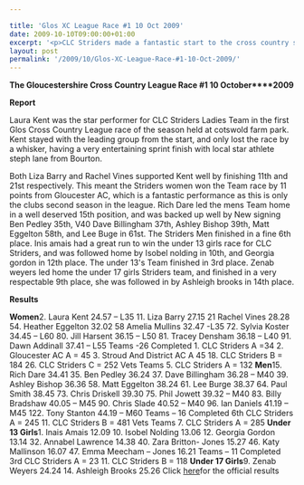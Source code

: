 ```yaml
---

title: 'Glos XC League Race #1 10 Oct 2009'
date: 2009-10-10T09:00:00+01:00
excerpt: '<p>CLC Striders made a fantastic start to the cross country season and gave us all lots of highlights to enjoy. To find out more please click on race report. Brendan Ward Club Chairman Glos XC League #1 10 October 2009 Photos Report Results</p>'
layout: post
permalink: '/2009/10/Glos-XC-League-Race-#1-10-Oct-2009/'
---
```

**The Gloucestershire Cross Country League Race #1 10 October****2009**

**<a name="Report"></a>**

**Report**</p> 

Laura Kent was the star performer for CLC Striders Ladies Team in the first Glos Cross Country League race of the season held at cotswold farm park. Kent stayed with the leading group from the start, and only lost the race by a whisker, having a very entertaining sprint finish with local star athlete steph lane from Bourton.

Both Liza Barry and Rachel Vines supported Kent well by finishing 11th and 21st respectively. This meant the Striders women won the Team race by 11 points from Gloucester AC, which is a fantastic performance as this is only the clubs second season in the league. Rich Dare led the mens Team home in a well deserved 15th position, and was backed up well by New signing Ben Pedley 35th, V40 Dave Billingham 37th, Ashley Bishop 39th, Matt Eggelton 58th, and Lee Buge in 61st. The Striders Men finished in a fine 6th place. Inis amais had a great run to win the under 13 girls race for CLC Striders, and was followed home by Isobel nolding in 10th, and Georgia gordon in 12th place. The under 13's Team finished in 3rd place. Zenab weyers led home the under 17 girls Striders team, and finished in a very respectable 9th place, she was followed in by Ashleigh brooks in 14th place. 

<a name="Report"></a>**Results**

**Women**2. Laura Kent 24.57 &#8211; L35 11. Liza Barry 27.15 21 Rachel Vines 28.28 54. Heather Eggelton 32.02 58 Amelia Mullins 32.47 -L35 72. Sylvia Koster 34.45 &#8211; L60 80. Jill Harsent 36.15 &#8211; L50 81. Tracey Densham 36.18 &#8211; L40 91. Dawn Addinall 37.41 &#8211; L55 Teams -26 Completed 1. CLC Striders A =34 2. Gloucester AC A = 45 3. Stroud And District AC A 45 18. CLC Striders B = 184 26. CLC Striders C = 252 Vets Teams 5. CLC Striders A = 132 **Men**15. Rich Dare 34.41 35. Ben Pedley 36.24 37. Dave Billingham 36.28 &#8211; M40 39. Ashley Bishop 36.36 58. Matt Eggelton 38.24 61. Lee Burge 38.37 64. Paul Smith 38.45 73. Chris Driskell 39.30 75. Phil Jowett 39.32 &#8211; M40 83. Billy Bradshaw 40.05 &#8211; M45 90. Chris Slade 40.52 &#8211; M40 96. Ian Daniels 41.19 &#8211; M45 122. Tony Stanton 44.19 &#8211; M60 Teams &#8211; 16 Completed 6th CLC Striders A = 245 11. CLC Striders B = 481 Vets Teams 7. CLC Striders A = 285 **Under 13 Girls**1. Inais Amais 12.09 10. Isobel Nolding 13.06 12. Georgia Gordon 13.14 32. Annabel Lawrence 14.38 40. Zara Britton- Jones 15.27 46. Katy Mallinson 16.07 47. Emma Meecham &#8211; Jones 16.21 Teams &#8211; 11 Completed 3rd CLC Striders A = 23 11. CLC Striders B = 118 **Under 17 Girls**9. Zenab Weyers 24.24 14. Ashleigh Brooks 25.26 Click <a href="http://www.clcstriders-runningclub.co.uk/documents/Glos_CC_results_10October2009.pdf" target="_blank" rel="nofollow">here</a>for the official results 

<map name="100109w.jpg">
  <area shape="RECT" coords="677,27,696,48" alt="Race Winner" />
  
  <area shape="RECT" coords="379,28,393,45" alt="Sarah Greef" />
  
  <area shape="RECT" coords="354,28,368,46" alt="Rachel Vines" />
  
  <area shape="RECT" coords="303,28,318,46" alt="Anna Maughan" />
  
  <area shape="RECT" coords="206,28,220,46" alt="Dawn Addinall" />
  
  <area shape="RECT" coords="86,28,103,46" alt="Alex Evans" />
</map>

<map name="100109m.jpg">
  <area shape="RECT" coords="63,31,76,45" alt="Clive Scott" />
  
  <area shape="RECT" coords="112,32,121,44" alt="Paul Davies" />
  
  <area shape="RECT" coords="118,32,129,43" alt="Paul Stonuary" />
  
  <area shape="RECT" coords="223,29,236,47" alt="James Gibbs" />
  
  <area shape="RECT" coords="255,29,264,42" alt="David Smeath" />
  
  <area shape="RECT" coords="263,28,272,43" alt="Chris Hale" />
  
  <area shape="RECT" coords="275,31,288,45" alt="Rob Shute" />
  
  <area shape="RECT" coords="308,31,321,45" alt="Billy Bradshaw" />
  
  <area shape="RECT" coords="582,29,594,46" alt="Will Ferguson" />
  
  <area shape="RECT" coords="680,30,694,45" alt="Race Winner" />
</map>